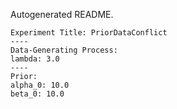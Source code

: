 Autogenerated README.
    
    Experiment Title: PriorDataConflict
    ----
    Data-Generating Process:
    lambda: 3.0
    ----
    Prior:
    alpha_0: 10.0
	beta_0: 10.0
    